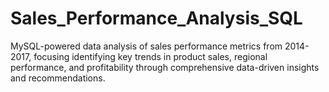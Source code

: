 # Sales_Performance_Analysis_SQL
MySQL-powered data analysis of sales performance metrics from 2014-2017, focusing  identifying key trends in product sales, regional performance, and profitability through comprehensive data-driven insights and recommendations.
